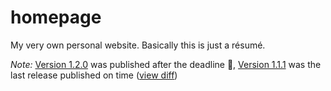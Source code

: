 # homepage

My very own personal website. Basically this is just a résumé.


*Note:* [Version 1.2.0](https://github.com/quantum-uncertainty/homepage/releases/tag/v1.2.0) was published after the deadline :shrug:, [Version 1.1.1](https://github.com/quantum-uncertainty/homepage/releases/tag/v1.1.1) was the last release published on time ([view diff](https://github.com/quantum-uncertainty/homepage/compare/v1.1.1...v1.2.0))
